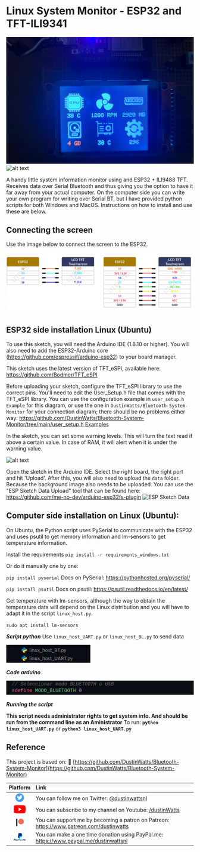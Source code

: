 # Linux System Monitor - ESP32 and TFT-ILI9341

 ![alt text](/assets/imagen.jpg "ESP32 TFT")
 ![alt text](/assets/main_image.jpg "Bluetooth-System-Monitor")

 A handy little system information monitor using and ESP32 + ILI9488 TFT. Receives data over Serial Bluetooth and thus giving you the option to have it far away from your actual computer. On the computer side you can write your own program for writing over Serial BT, but I have provided python scripts for both Windows and MacOS. Instructions on how to install and use these are below.

## Connecting the screen
Use the image below to connect the screen to the ESP32.

 ![alt text](/assets/connecting.jpg "ESP32 TFT connections - uteh str")


## ESP32 side installation Linux (Ubuntu)

To use this sketch, you will need the Arduino IDE (1.8.10 or higher). You will also need to add the ESP32-Arduino core (https://github.com/espressif/arduino-esp32) to your board manager.

This sketch uses the latest version of TFT_eSPI, available here: https://github.com/Bodmer/TFT_eSPI

Before uploading your sketch, configure the TFT_eSPI library to use the correct pins. You'll need to edit the User_Setup.h file that comes with the TFT_eSPI library. You can use the configuration example in `user_setup.h Example` for this diagram, or use the one in `DustinWatts/Bluetooth-System-Monitor` for your connection diagram; there should be no problems either way: [https://github.com/DustinWatts/Bluetooth-System-Monitor/tree/main/user_setup.h Examples](https://github.com/DustinWatts/Bluetooth-System-Monitor/tree/main/user_setup.h%20Examples)

In the sketch, you can set some warning levels. This will turn the text read if above a certain value. In case of RAM, it will alert when it is under the warning value.

 ![alt text](/assets/warning_levels.png "Warning leves")

Open the sketch in the Arduino IDE. Select the right board, the right port and hit 'Upload'. After this, you will also need to upload the `data` folder. Because the background image also needs to be uploaded. You can use the "ESP Sketch Data Upload" tool that can be found here: https://github.com/me-no-dev/arduino-esp32fs-plugin
![ESP Sketch Data](http://dustinwatts.nl/freetouchdeck/images/ftd_esp_sketch_data.png)

## Computer side installation on Linux (Ubuntu):

On Ubuntu, the Python script uses PySerial to communicate with the ESP32 and uses psutil to get memory information and lm-sensors to get temperature information.

Install the requirements
`pip install -r requirements_windows.txt`

Or do it manually one by one:

`pip install pyserial`
Docs on PySerial: https://pythonhosted.org/pyserial/

`pip install psutil`
Docs on psutil: https://psutil.readthedocs.io/en/latest/

Get temperature with lm-sensors, although the way to obtain the temperature data will depend on the Linux distribution and you will have to adapt it in the script `linux_host.py`.

`sudo apt install lm-sensors`

_**Script python**_
Use `linux_host_UART.py` or `linux_host_BL.py` to send data

 ![alt text](/assets/port.png "Port")
 
 _**Code arduino**_
 
  ![alt text](/assets/mode.png "IDE Arduino")
 
 _**Running the script**_
 
 **This script needs administrator rights to get system info. And should be run from the command line as an Aministrator**
 To run: **`python linux_host_UART.py`** or **`python3 linux_host_UART.py`**

## Reference

This project is based on: 🔗 [https://github.com/DustinWatts/Bluetooth-System-Monitor](https://github.com/DustinWatts/Bluetooth-System-Monitor)

| Platform | Link|
|:-----:|:-----|
| [<img src="https://github.com/DustinWatts/small_logos/blob/main/twitter_logo.png" alt="Twtter" width="24"/>](https://twitter.com/dustinwattsnl "Follow me on Twitter") | You can follow me on Twitter: [@dustinwattsnl](https://twitter.com/dustinwattsnl "Follow me on Twitter")|
| [<img src="https://github.com/DustinWatts/small_logos/blob/main/youtube_logo.png" alt="YouTube" width="32"/>](https://www.youtube.com/dustinwatts "Subscrive to my YouTube channel") | You can subscribe to my channel on Youtube: [/dustinWatts](https://www.youtube.com/dustinwatts "Subscribe to my YouTube channel") |
| [<img src="https://github.com/DustinWatts/small_logos/blob/main/patreon_logo.png" alt="Patreon" width="32"/>](https://www.patreon.com/dustinwatts) | You can support me by becoming a patron on Patreon: https://www.patreon.com/dustinwatts |
| [<img src="https://github.com/DustinWatts/small_logos/blob/main/paypalme_logo.png" alt="PayPal.me" width="32"/>](https://www.paypal.me/dustinwattsnl) | You can make a one time donation using PayPal.me: https://www.paypal.me/dustinwattsnl |

